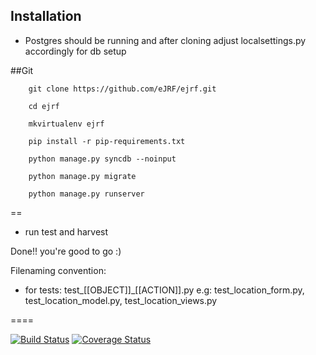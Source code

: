 Installation
------------
* Postgres should be running and after cloning adjust localsettings.py accordingly for db setup 

##Git

        git clone https://github.com/eJRF/ejrf.git

        cd ejrf

        mkvirtualenv ejrf

        pip install -r pip-requirements.txt

        python manage.py syncdb --noinput

        python manage.py migrate

        python manage.py runserver
        
==

* run test and harvest

Done!! you're good to go :)

Filenaming convention:
* for tests: test_[[OBJECT]]_[[ACTION]].py
e.g: test_location_form.py, test_location_model.py, test_location_views.py

====

[![Build Status](https://snap-ci.com/nugDMDbuoqEhkrLFarm6FuwsT60surg6vsh0z4B8KT4/build_image)](https://snap-ci.com/projects/eJRF/ejrf/build_history)
[![Coverage Status](https://coveralls.io/repos/eJRF/ejrf/badge.png?branch=master)](https://coveralls.io/r/eJRF/ejrf?branch=master)